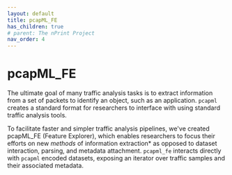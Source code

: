 ```yaml
---
layout: default
title: pcapML_FE
has_children: true
# parent: The nPrint Project
nav_order: 4
---
```


# pcapML_FE
The ultimate goal of many traffic analysis tasks is to extract information from a set of packets to identify an object, such as an application. 
`pcapml` creates a standard format for researchers to interface with using standard traffic analysis tools. 

To facilitate faster and simpler traffic analysis  pipelines, we've created pcapML_FE (Feature Explorer), which enables researchers to focus their efforts on new *methods*  of information extraction* as opposed to dataset interaction, parsing, and metadata attachment. 
`pcapml_fe` interacts directly with `pcapml` encoded datasets, exposing an iterator over traffic samples and their associated metadata. 

